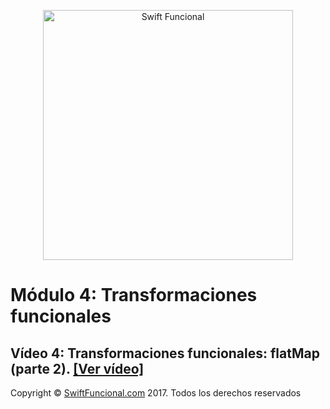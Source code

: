 <p align="center">
<a href="http://swiftfuncional.com"><img src="http://www.swiftfuncional.com/wp-content/uploads/2016/10/Swift-x-04.png" alt="Swift Funcional" width="400"/></a>
</p>

# Módulo 4: Transformaciones funcionales
## Vídeo 4: Transformaciones funcionales: flatMap (parte 2). [[Ver vídeo]](http://swiftfuncional.thinkific.com/courses/take/programacion-funcional-swift/lessons/1383509-transformaciones-funcionales-flatmap)

Copyright © [SwiftFuncional.com](http://swiftfuncional.com) 2017. Todos los derechos reservados
